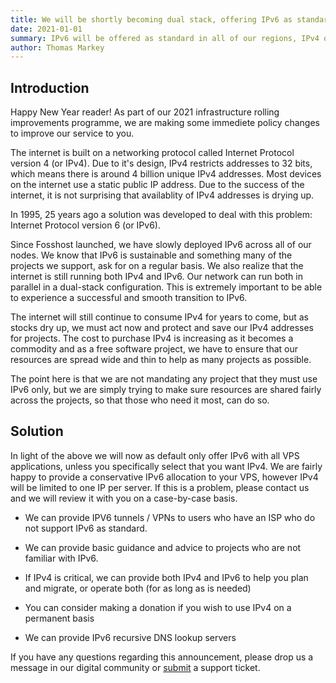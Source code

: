 ```yaml
---
title: We will be shortly becoming dual stack, offering IPv6 as standard
date: 2021-01-01
summary: IPv6 will be offered as standard in all of our regions, IPv4 only available upon request
author: Thomas Markey
---
```


## Introduction

Happy New Year reader! As part of our 2021 infrastructure rolling improvements programme, we are making some immediete policy changes to improve our service to you.

The internet is built on a networking protocol called Internet Protocol version 4 (or IPv4). Due to it's design, IPv4 restricts addresses to 32 bits, which means there is around 4 billion unique IPv4 addresses.  Most devices on the internet use a static public IP address.  Due to the success of the internet, it is not surprising that availablity of IPv4 addresses is drying up. 

In 1995, 25 years ago a solution was developed to deal with this problem: Internet Protocol version 6 (or IPv6). 

Since Fosshost launched, we have slowly deployed IPv6 across all of our nodes.  We know that IPv6 is sustainable and something many of the projects we support, ask for on a regular basis.  We also realize that the internet is still running both IPv4 and IPv6.  Our network can run both in parallel in a dual-stack configuration.   This is extremely important to be able to experience a successful and smooth transition to IPv6. 

The internet will still continue to consume IPv4 for years to come, but as stocks dry up, we must act now and protect and save our IPv4 addresses for projects.  The cost to purchase IPv4 is increasing as it becomes a commodity and as a free software project, we have to ensure that our resources are spread wide and thin to help as many projects as possible.

The point here is that we are not mandating any project that they must use IPv6 only, but we are simply trying to make sure resources are shared fairly across the projects, so that those who need it most, can do so.  

## Solution

In light of the above we will now as default only offer IPv6 with all VPS applications, unless you specifically select that you want IPv4.  We are fairly happy to provide a conservative IPv6 allocation to your VPS, however IPv4 will be limited to one IP per server.  If this is a problem, please contact us and we will review it with you on a case-by-case basis. 

- We can provide IPV6 tunnels / VPNs to users who have an ISP who do not support IPv6 as standard.

- We can provide basic guidance and advice to projects who are not familiar with IPv6.

- If IPv4 is critical, we can provide both IPv4 and IPv6 to help you plan and migrate, or operate both (for as long as is needed)

- You can consider making a donation if you wish to use IPv4 on a permanent basis 

- We can provide IPv6 recursive DNS lookup servers

If you have any questions regarding this announcement, please drop us a message in our digital community or [submit](https://support.fossho.st) a support ticket.

